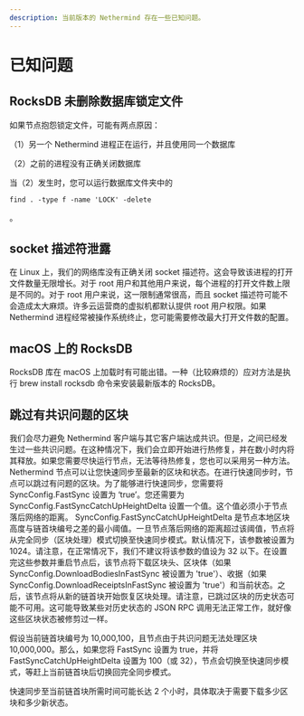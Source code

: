 ```yaml
---
description: 当前版本的 Nethermind 存在一些已知问题。
---
```


# 已知问题

## RocksDB 未删除数据库锁定文件

如果节点抱怨锁定文件，可能有两点原因：

（1）另一个 Nethermind 进程正在运行，并且使用同一个数据库

（2）之前的进程没有正确关闭数据库

当（2）发生时，您可以运行数据库文件夹中的

`find . -type f -name 'LOCK' -delete`

。

## socket 描述符泄露

在 Linux 上，我们的网络库没有正确关闭 socket 描述符。这会导致该进程的打开文件数量无限增长。对于 root 用户和其他用户来说，每个进程的打开文件数上限是不同的。对于 root 用户来说，这一限制通常很高，而且 socket 描述符可能不会造成太大麻烦。许多云运营商的虚拟机都默认提供 root 用户权限。如果 Nethermind 进程经常被操作系统终止，您可能需要修改最大打开文件数的配置。

## macOS 上的 RocksDB

RocksDB 库在 macOS 上加载时有可能出错。一种（比较麻烦的）应对方法是执行 brew install rocksdb 命令来安装最新版本的 RocksDB。

## 跳过有共识问题的区块

我们会尽力避免 Nethermind 客户端与其它客户端达成共识。但是，之间已经发生过一些共识问题。在这种情况下，我们会立即开始进行热修复，并在数小时内将其释放。如果您需要尽快运行节点，无法等待热修复，您也可以采用另一种方法。Nethermind 节点可以让您快速同步至最新的区块和状态。在进行快速同步时，节点可以跳过有问题的区块。为了能够进行快速同步，您需要将 SyncConfig.FastSync 设置为 ‘true’。您还需要为 SyncConfig.FastSyncCatchUpHeightDelta 设置一个值。这个值必须小于节点落后网络的距离。 SyncConfig.FastSyncCatchUpHeightDelta 是节点本地区块高度与链首块编号之差的最小阈值。一旦节点落后网络的距离超过该阈值，节点将从完全同步（区块处理）模式切换至快速同步模式。默认情况下，该参数被设置为 1024。请注意，在正常情况下，我们不建议将该参数的值设为 32 以下。在设置完这些参数并重启节点后，该节点将下载区块头、区块体（如果 SyncConfig.DownloadBodiesInFastSync 被设置为 'true'）、收据（如果 SyncConfig.DownloadReceiptsInFastSync 被设置为 'true'）和当前状态。之后，该节点将从新的链首块开始恢复区块处理。请注意，已跳过区块的历史状态可能不可用。这可能导致某些对历史状态的 JSON RPC 调用无法正常工作，就好像这些区块状态被修剪过一样。

假设当前链首块编号为 10,000,100，且节点由于共识问题无法处理区块 10,000,000。那么，如果您将 FastSync 设置为 true，并将 FastSyncCatchUpHeightDelta 设置为 100（或 32），节点会切换至快速同步模式，等赶上当前链首块后切换回完全同步模式。

快速同步至当前链首块所需时间可能长达 2 个小时，具体取决于需要下载多少区块和多少新状态。

